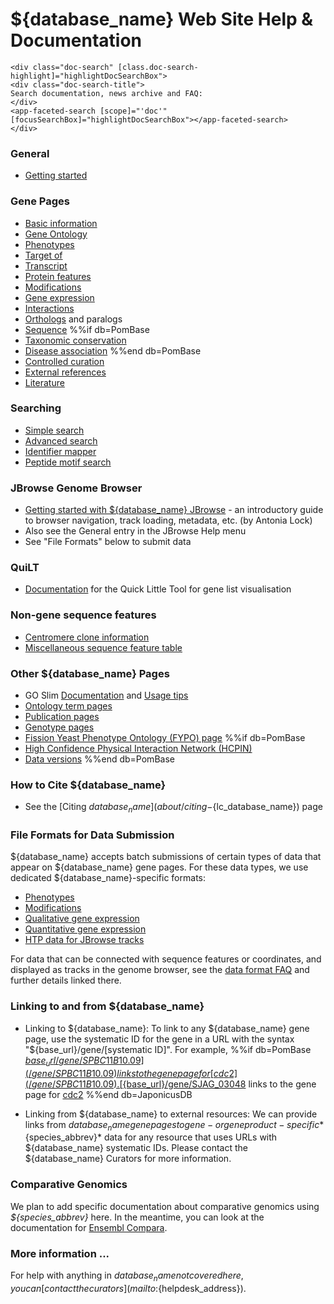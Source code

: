 # ${database_name} Web Site Help & Documentation


```{=html}
<div class="doc-search" [class.doc-search-highlight]="highlightDocSearchBox">
<div class="doc-search-title">
Search documentation, news archive and FAQ:
</div>
<app-faceted-search [scope]="'doc'" [focusSearchBox]="highlightDocSearchBox"></app-faceted-search>
</div>
```

### General ###

-   [Getting started](documentation/getting-started)

### Gene Pages ###

-   [Basic information](documentation/gene-page-basic-information)
-   [Gene Ontology](documentation/gene-page-gene-ontology)
-   [Phenotypes](documentation/gene-page-phenotypes)
-   [Target of](documentation/gene-page-target)
-   [Transcript](documentation/gene-page-transcript)
-   [Protein features](documentation/gene-page-protein-features)
-   [Modifications](documentation/gene-page-modifications)
-   [Gene expression](documentation/gene-page-gene-expression)
-   [Interactions](documentation/genetic-and-physical-interactions)
-   [Orthologs](documentation/orthologs) and paralogs
-   [Sequence](documentation/gene-page-sequence)
%%if db=PomBase
-   [Taxonomic conservation](documentation/taxonomic-conservation)
-   [Disease association](documentation/disease-association)
%%end db=PomBase
-   [Controlled curation](documentation/controlled-curation)
-   [External references](documentation/gene-page-external-references)
-   [Literature](documentation/gene-page-literature)

### Searching ###

-   [Simple search](documentation/simple-search-documentation)
-   [Advanced search](documentation/advanced-search)
-   [Identifier mapper](documentation/id-mapper)
-   [Peptide motif search](documentation/motif-search)

### JBrowse Genome Browser

-   [Getting started with ${database_name} JBrowse](documentation/JBrowse_quick_start) - 
    an introductory guide to browser navigation, track loading,
    metadata, etc. (by Antonia Lock)
-   Also see the General entry in the JBrowse Help menu
-   See "File Formats" below to submit data

### QuiLT

-   [Documentation](documentation/quick-little-tool) for the Quick Little Tool for gene list visualisation

### Non-gene sequence features

-   [Centromere clone information](status/centromeres)
-   [Miscellaneous sequence feature table](documentation/misc-sequence-features)

### Other ${database_name} Pages ###

-   GO Slim
    [Documentation](documentation/pombase-go-slim-documentation)
    and [Usage tips](browse-curation/fission-yeast-go-slimming-tips)
-   [Ontology term pages](documentation/ontology-term-page)
-   [Publication pages](documentation/publication-page)
-   [Genotype pages](documentation/genotype-page)
-   [Fission Yeast Phenotype Ontology (FYPO) page](browse-curation/fission-yeast-phenotype-ontology)
%%if db=PomBase
-   [High Confidence Physical Interaction Network (HCPIN)](documentation/high-confidence-physical-interaction-network)
-   [Data versions](about/version-history)
%%end db=PomBase

### How to Cite ${database_name} ###

-   See the [Citing ${database_name}](about/citing-${lc_database_name}) page

### File Formats for Data Submission ###

${database_name} accepts batch submissions of certain types of data that appear
on ${database_name} gene pages. For these data types, we use dedicated
${database_name}-specific formats:

-   [Phenotypes](documentation/phenotype-data-bulk-upload-format)
-   [Modifications](documentation/modification-data-bulk-upload-format)
-   [Qualitative gene expression](documentation/qualitative-gene-expression-data-bulk-upload-format)
-   [Quantitative gene expression](documentation/quantitative-gene-expression-data-bulk-upload-format)
-   [HTP data for JBrowse tracks](documentation/data-submission-form-for-HTP-sequence-linked-data)

For data that can be connected with sequence features or coordinates,
and displayed as tracks in the genome browser, see the [data format
FAQ](faq/what-file-formats-can-i-use-submit-high-throughput-data)
and further details linked there.

### Linking to and from ${database_name} ###

-   Linking to ${database_name}: To link to any ${database_name} gene page, use the
    systematic ID for the gene in a URL with the syntax
    "${base_url}/gene/\[systematic ID\]". For example,
%%if db=PomBase
    [${base_url}/gene/SPBC11B10.09](/gene/SPBC11B10.09)
    links to the gene page for [cdc2](/gene/SPBC11B10.09).
%%end db=PomBase
%%if db=JaponicusDB
    [${base_url}/gene/SJAG_03048](/gene/SJAG_03048)
    links to the gene page for [cdc2](/gene/SJAG_03048)
%%end db=JaponicusDB

-   Linking from ${database_name} to external resources: We can provide links
    from ${database_name} gene pages to gene- or gene product-specific *${species_abbrev}*
    data for any resource that uses URLs with ${database_name} systematic IDs.
    Please contact the ${database_name} Curators for more information.


### Comparative Genomics ###

We plan to add specific documentation about comparative genomics using
*${species_abbrev}* here. In the meantime, you can look at the documentation for
[Ensembl Compara](http://www.ensembl.org/info/genome/compara/index.html).

### More information ... ###

For help with anything in ${database_name} not covered here, you can
[contact the curators](mailto:${helpdesk_address}).
